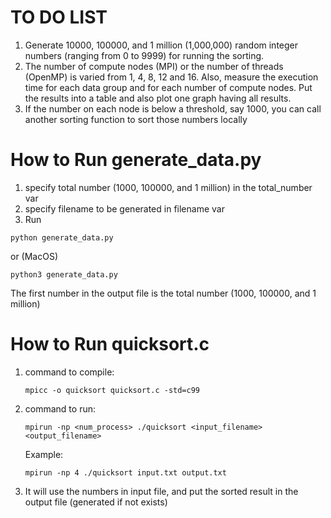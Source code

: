 # TO DO LIST

1. Generate 10000, 100000, and 1 million (1,000,000) random integer numbers
   (ranging from 0 to 9999) for running the sorting.
2. The number of compute nodes (MPI) or the number of threads (OpenMP) is
   varied from 1, 4, 8, 12 and 16. Also, measure the execution time for each data
   group and for each number of compute nodes. Put the results into a table and also
   plot one graph having all results.
3. If the number on each node is below a threshold, say 1000, you can call another
   sorting function to sort those numbers locally

# How to Run generate_data.py

1. specify total number (1000, 100000, and 1 million) in the total_number var
2. specify filename to be generated in filename var
3. Run

```
python generate_data.py
```

or (MacOS)

```
python3 generate_data.py
```

The first number in the output file is the total number (1000, 100000, and 1 million)

# How to Run quicksort.c

1. command to compile:
   ```
   mpicc -o quicksort quicksort.c -std=c99
   ```
2. command to run:
   ```
   mpirun -np <num_process> ./quicksort <input_filename> <output_filename>
   ```
   Example:
   ```
   mpirun -np 4 ./quicksort input.txt output.txt
   ```
3. It will use the numbers in input file, and put the sorted result in the output file (generated if not exists)

